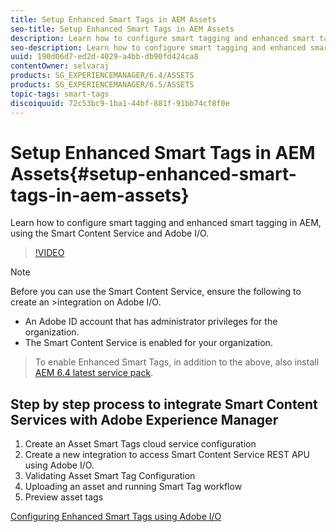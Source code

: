```yaml
---
title: Setup Enhanced Smart Tags in AEM Assets
seo-title: Setup Enhanced Smart Tags in AEM Assets
description: Learn how to configure smart tagging and enhanced smart tagging in AEM, using the Smart Content Service and Adobe I/O.
seo-description: Learn how to configure smart tagging and enhanced smart tagging in AEM, using the Smart Content Service and Adobe I/O.
uuid: 190d06d7-ed2d-4029-a4bb-db90fd424ca8
contentOwner: selvaraj
products: SG_EXPERIENCEMANAGER/6.4/ASSETS
products: SG_EXPERIENCEMANAGER/6.5/ASSETS
topic-tags: smart-tags
discoiquuid: 72c53bc9-1ba1-44bf-881f-91bb74cf8f0e
---
```


# Setup Enhanced Smart Tags in AEM Assets{#setup-enhanced-smart-tags-in-aem-assets}

Learn how to configure smart tagging and enhanced smart tagging in AEM, using the Smart Content Service and Adobe I/O.

>[!VIDEO](https://video.tv.adobe.com/v/23405/?quality=9)

>[!NOTE]
>
>Before you can use the Smart Content Service, ensure the following to create an >integration on Adobe I/O.

* An Adobe ID account that has administrator privileges for the organization.
* The Smart Content Service is enabled for your organization.
  
>To enable Enhanced Smart Tags, in addition to the above, also install [AEM 6.4 latest service pack](https://helpx.adobe.com/experience-manager/aem-releases-updates.html#main-pars_step_with_card_1987226281).

## Step by step process to integrate Smart Content Services with Adobe Experience Manager

1. Create an Asset Smart Tags cloud service configuration
2. Create a new integration to access Smart Content Service REST APU using Adobe I/O.
3. Validating Asset Smart Tag Configuration
4. Uploading an asset and running Smart Tag workflow
5. Preview asset tags

[Configuring Enhanced Smart Tags using Adobe I/O](https://helpx.adobe.com/nz/experience-manager/6-4/assets/using/configure-custom-smart-tags.html)
